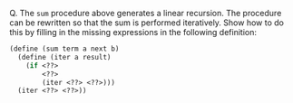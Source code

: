 Q. The `sum` procedure above generates a linear recursion. The procedure can be rewritten so that the sum is performed iteratively. Show how to do this by filling in the missing expressions in the following definition:

``` scheme
(define (sum term a next b)
  (define (iter a result)
    (if <??>
        <??>
        (iter <??> <??>)))
  (iter <??> <??>))
```
